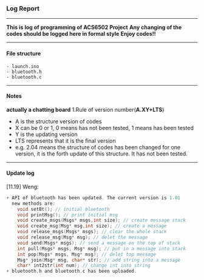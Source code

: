 ### Log Report
------
__This is log of programming of ACS6502 Project__
__Any changing of the codes should be logged here in formal style__
__Enjoy codes!!__

----
#### File structure
```
- launch.ino
- bluetooth.h
- bluetooth.c
``` 
---
#### Notes
__actually a chatting board__
1.Rule of version number(__A.XY+LTS__)
+ A is the structure version of codes
+ X can be 0 or 1, 0 means has not been tested, 1 means has been tested
+ Y is the updating version
+ LTS represents that it is the final version
+ e.g. 2.04 means the structure of codes has been changed for one version, it is the forth update of this structure. It has not been tested.


---
#### Update log
[11.19] Weng:
```c
+ API of bluetooth has been updated. The current version is 1.01
  new methods are:
    void setBt(); // initial bluetooth
    void printMsg(); // print initial msg
    void create_msgs(Msgs* msgs,int size); // create message stack
    void create_msg(Msg* msg,int size); // create a message
    void release_msgs(Msgs* msgs); // clear the whole stack
    void release_msg(Msg* msg); // delet the message
    void send(Msgs* msgs); // send a message on the top of stack
    int pull(Msgs* msgs, Msg* msg); // put in a message into stack
    int pop(Msgs* msgs, Msg* msg); // delet top message 
    Msg* join(Msg* msg, char* str); // add string into a message
    char* int2str(int num); // change int into string
+ bluetooth.h and bluetooth.c has been uploaded. 
```